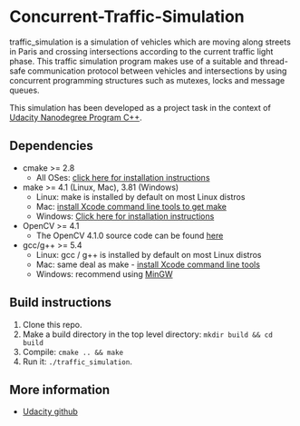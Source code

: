 # Concurrent-Traffic-Simulation

traffic_simulation is a simulation of vehicles which are moving along streets in Paris and crossing intersections according to the current traffic light phase. This traffic simulation program makes use of a suitable and thread-safe communication protocol between vehicles and intersections by using concurrent programming structures such as mutexes, locks and message queues.

This simulation has been developed as a project task in the context of [Udacity Nanodegree Program C++](https://github.com/udacity/CppND-Program-a-Concurrent-Traffic-Simulation).

## Dependencies
* cmake >= 2.8
  * All OSes: [click here for installation instructions](https://cmake.org/install/)
* make >= 4.1 (Linux, Mac), 3.81 (Windows)
  * Linux: make is installed by default on most Linux distros
  * Mac: [install Xcode command line tools to get make](https://developer.apple.com/xcode/features/)
  * Windows: [Click here for installation instructions](http://gnuwin32.sourceforge.net/packages/make.htm)
* OpenCV >= 4.1
  * The OpenCV 4.1.0 source code can be found [here](https://github.com/opencv/opencv/tree/4.1.0)
* gcc/g++ >= 5.4
  * Linux: gcc / g++ is installed by default on most Linux distros
  * Mac: same deal as make - [install Xcode command line tools](https://developer.apple.com/xcode/features/)
  * Windows: recommend using [MinGW](http://www.mingw.org/)

## Build instructions

1. Clone this repo.
2. Make a build directory in the top level directory: `mkdir build && cd build`
3. Compile: `cmake .. && make`
4. Run it: `./traffic_simulation`.

## More information

* [Udacity github](https://github.com/udacity/CppND-Program-a-Concurrent-Traffic-Simulation)
